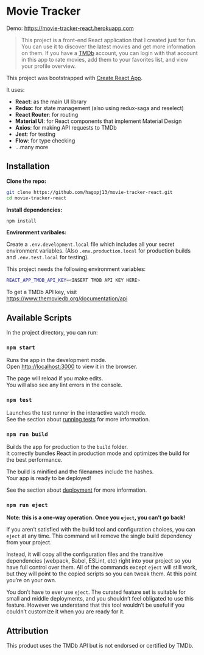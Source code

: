 # Movie Tracker

Demo: https://movie-tracker-react.herokuapp.com

> This project is a front-end React application that I created just for fun. You can use it to discover the latest movies and get more information on them. If you have a [TMDb](https://www.themoviedb.org/) account, you can login with that account in this app to rate movies, add them to your favorites list, and view your profile overview.

This project was bootstrapped with [Create React App](https://github.com/facebook/create-react-app).

It uses:

- **React**: as the main UI library
- **Redux**: for state management (also using redux-saga and reselect)
- **React Router**: for routing
- **Material UI**: for React components that implement Material Design
- **Axios**: for making API requests to TMDb
- **Jest**: for testing
- **Flow**: for type checking
- ...many more

## Installation

**Clone the repo:**

```bash
git clone https://github.com/hagopj13/movie-tracker-react.git
cd movie-tracker-react
```

**Install dependencies:**

```bash
npm install
```

**Environment varibales:**

Create a `.env.development.local` file which includes all your secret environment variables. (Also `.env.production.local` for production builds and `.env.test.local` for testing).

This project needs the following environment variables:

```bash
REACT_APP_TMDB_API_KEY=<INSERT TMDB API KEY HERE>
```

To get a TMDb API key, visit https://www.themoviedb.org/documentation/api

## Available Scripts

In the project directory, you can run:

### `npm start`

Runs the app in the development mode.<br />
Open [http://localhost:3000](http://localhost:3000) to view it in the browser.

The page will reload if you make edits.<br />
You will also see any lint errors in the console.

### `npm test`

Launches the test runner in the interactive watch mode.<br />
See the section about [running tests](https://facebook.github.io/create-react-app/docs/running-tests) for more information.

### `npm run build`

Builds the app for production to the `build` folder.<br />
It correctly bundles React in production mode and optimizes the build for the best performance.

The build is minified and the filenames include the hashes.<br />
Your app is ready to be deployed!

See the section about [deployment](https://facebook.github.io/create-react-app/docs/deployment) for more information.

### `npm run eject`

**Note: this is a one-way operation. Once you `eject`, you can’t go back!**

If you aren’t satisfied with the build tool and configuration choices, you can `eject` at any time. This command will remove the single build dependency from your project.

Instead, it will copy all the configuration files and the transitive dependencies (webpack, Babel, ESLint, etc) right into your project so you have full control over them. All of the commands except `eject` will still work, but they will point to the copied scripts so you can tweak them. At this point you’re on your own.

You don’t have to ever use `eject`. The curated feature set is suitable for small and middle deployments, and you shouldn’t feel obligated to use this feature. However we understand that this tool wouldn’t be useful if you couldn’t customize it when you are ready for it.

## Attribution

This product uses the TMDb API but is not endorsed or certified by TMDb.
